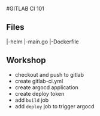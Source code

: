 #GITLAB CI 101
## Files
|-helm
|-main.go
|-Dockerfile


## Workshop
- checkout and push to gitlab
- create gitlab-ci.yml
- create argocd application
- create deploy token
- add `build` job
- add `deploy` job to trigger argocd